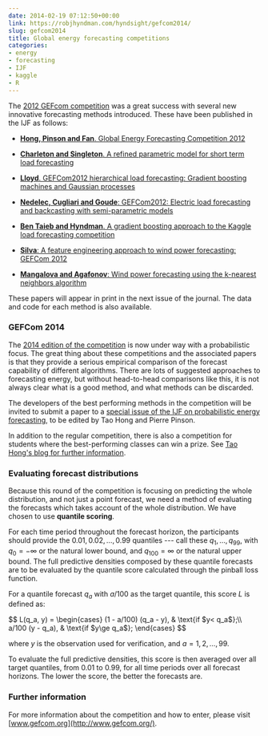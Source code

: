 ```yaml
---
date: 2014-02-19 07:12:50+00:00
link: https://robjhyndman.com/hyndsight/gefcom2014/
slug: gefcom2014
title: Global energy forecasting competitions
categories:
- energy
- forecasting
- IJF
- kaggle
- R
---
```


The [2012 GEFcom competition](http://www.drhongtao.com/gefcom/2012) was a great success with several new innovative forecasting methods introduced. These have been published in the IJF as follows:<!-- more -->

   
  * [**Hong, Pinson and Fan**. Global Energy Forecasting Competition 2012](http://dx.doi.org/10.1016/j.ijforecast.2013.07.001)

    
  * [**Charleton and Singleton**. A refined parametric model for short term load forecasting](http://dx.doi.org/10.1016/j.ijforecast.2013.07.003)

    
  * [**Lloyd**. GEFCom2012 hierarchical load forecasting: Gradient boosting machines and Gaussian processes](http://dx.doi.org/10.1016/j.ijforecast.2013.07.002)

    
  * [**Nedelec, Cugliari and Goude**: GEFCom2012: Electric load forecasting and backcasting with semi-parametric models](http://dx.doi.org/10.1016/j.ijforecast.2013.07.004)

    
  * [**Ben Taieb and Hyndman**. A gradient boosting approach to the Kaggle load forecasting competition](http://dx.doi.org/10.1016/j.ijforecast.2013.07.005)

    
  * [**Silva**: A feature engineering approach to wind power forecasting: GEFCom 2012](http://dx.doi.org/10.1016/j.ijforecast.2013.07.007)

    
  * [**Mangalova and Agafonov**: Wind power forecasting using the k-nearest neighbors algorithm](http://dx.doi.org/10.1016/j.ijforecast.2013.07.008)



These papers will appear in print in the next issue of the journal. The data and code for each method is also available.



### GEFCom 2014



The [2014 edition of the competition](http://www.gefcom.org/) is now under way with a probabilistic focus. The great thing about these competitions and the associated papers is that they provide a serious empirical comparison of the forecast capability of different algorithms. There are lots of suggested approaches to forecasting energy, but without head-to-head comparisons like this, it is not always clear what is a good method, and what methods can be discarded.

The developers of the best performing methods in the competition will be invited to submit a paper to a [special issue of the IJF on probabilistic energy forecasting](/hyndsight/probabilistic-energy-forecasting/), to be edited by Tao Hong and Pierre Pinson.

In addition to the regular competition, there is also a competition for students where the best-performing classes can win a prize. See [Tao Hong's blog for further information](http://blog.drhongtao.com/2014/02/institute-prize-for-gefcom2014.html).



### Evaluating forecast distributions



Because this round of the competition is focusing on predicting the whole distribution, and not just a point forecast, we need a method of evaluating the forecasts which takes account of the whole distribution. We have chosen to use **quantile scoring**.

For each time period throughout the forecast horizon, the participants should provide the $0.01, 0.02, \dots, 0.99$ quantiles --- call these $q_1,\dots,q_{99}$, with $q_0=-\infty$ or the natural lower bound, and $q_{100}=\infty$ or the natural upper bound. The full predictive densities composed by these quantile forecasts are to be evaluated by the quantile score calculated through the pinball loss function.

For a quantile forecast $q_a$ with $a/100$ as the target quantile, this score $L$ is defined as:

<div>
$$
L(q_a, y) = \begin{cases}
(1 - a/100) (q_a - y), & \text{if $y< q_a$};\\
a/100 (y - q_a), & \text{if $y\ge q_a$};
\end{cases}
$$
</div>

where $y$ is the observation used for verification, and $a = 1, 2, \dots, 99$.

To evaluate the full predictive densities, this score is then averaged over all target quantiles, from 0.01 to 0.99, for all time periods over all forecast horizons. The lower the score, the better the forecasts are.



### Further information



For more information about the competition and how to enter, please visit [www.gefcom.org](http://www.gefcom.org/).
